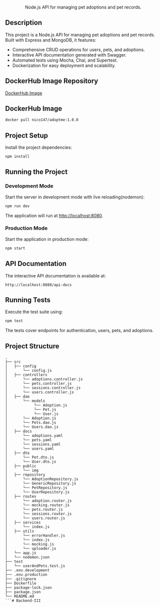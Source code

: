 <p align="center"> Node.js API for managing pet adoptions and pet records. </p>

## Description

This project is a Node.js API for managing pet adoptions and pet records. Built with Express and MongoDB, it features:
- Comprehensive CRUD operations for users, pets, and adoptions.
- Interactive API documentation generated with Swagger.
- Automated tests using Mocha, Chai, and Supertest.
- Dockerization for easy deployment and scalability.


## DockerHub Image Repository

[DockerHub Image](https://hub.docker.com/r/nico147/adoptme)

## DockerHub Image

```bash
docker pull nico147/adoptme:1.0.0
```

## Project Setup

Install the project dependencies:

```bash
npm install
```

## Running the Project

### Development Mode

Start the server in development mode with live reloading(nodemon):

```bash
npm run dev
```

The application will run at [http://localhost:8080](http://localhost:8080).

### Production Mode

Start the application in production mode:

```bash
npm start
```

## API Documentation

The interactive API documentation is available at:

```
http://localhost:8080/api-docs

```

## Running Tests

Execute the test suite using:

```bash
npm test
```

The tests cover endpoints for authentication, users, pets, and adoptions.

## Project Structure

```
.
├── src
│   ├── config
│       └── config.js
│   ├── controllers
│       └── adoptions.controller.js
│       └── pets.controller.js
│       └── sessions.controller.js
│       └── users.controller.js
│   ├── dao
│       └── models
│            └── Adoption.js
│            └── Pet.js
│            └── User.js
│       └── Adoption.js
│       └── Pets.dao.js
│       └── Users.dao.js
│   ├── docs
│       └── adoptions.yaml
│       └── pets.yaml
│       └── sessions.yaml
│       └── users.yaml
│   ├── dto
│       └── Pet.dto.js
│       └── User.dto.js
│   ├── public
│       └── img
│   ├── repository
│       └── AdoptionRepository.js
│       └── GenericRepository.js
│       └── PetRepository.js
│       └── UserRepository.js
│   ├── routes
│       └── adoption.router.js
│       └── mocking.router.js
│       └── pets.router.js
│       └── sessions.router.js
│       └── users.router.js
│   ├── services
│       └── index.js
│   ├── utils
│       └── errorHandler.js
│       └── index.js
│       └── mocking.js
│       └── uploader.js
│   └── app.js
│   └── nodemon.json
├── test
│   └── userAndPets.test.js
├── .env.development
├── .env.production
├── .gitignore
├── Dockerfile
├── package-lock.json
├── package.json
└── README.md
```#   B a c k e n d - I I I  
 
